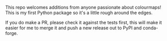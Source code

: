 This repo welcomes additions from anyone passionate about colourmaps! This is my first Python package so it's a little rough around the edges.

If you do make a PR, please check it against the tests first, this will make it easier for me to merge it and push a new release out to PyPI and conda-forge.
